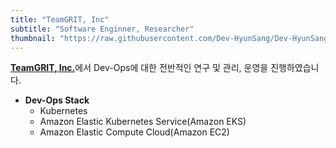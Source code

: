 ```yaml
---
title: "TeamGRIT, Inc"
subtitle: "Software Enginner, Researcher"
thumbnail: "https://raw.githubusercontent.com/Dev-HyunSang/Dev-HyunSang/master/images/works/teamgrit/business-card.jpeg"
---
```

[**TeamGRIT, Inc.**](https://www.teamgrit.kr/)에서 Dev-Ops에 대한 전반적인 연구 및 관리, 운영을 진행하였습니다.
- **Dev-Ops Stack**
    - Kubernetes
    - Amazon Elastic Kubernetes Service(Amazon EKS)
    - Amazon Elastic Compute Cloud(Amazon EC2)
